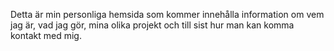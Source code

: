 Detta är min personliga hemsida som kommer innehålla information om vem jag är, vad jag gör, mina olika projekt och till sist hur man kan komma kontakt med mig.
